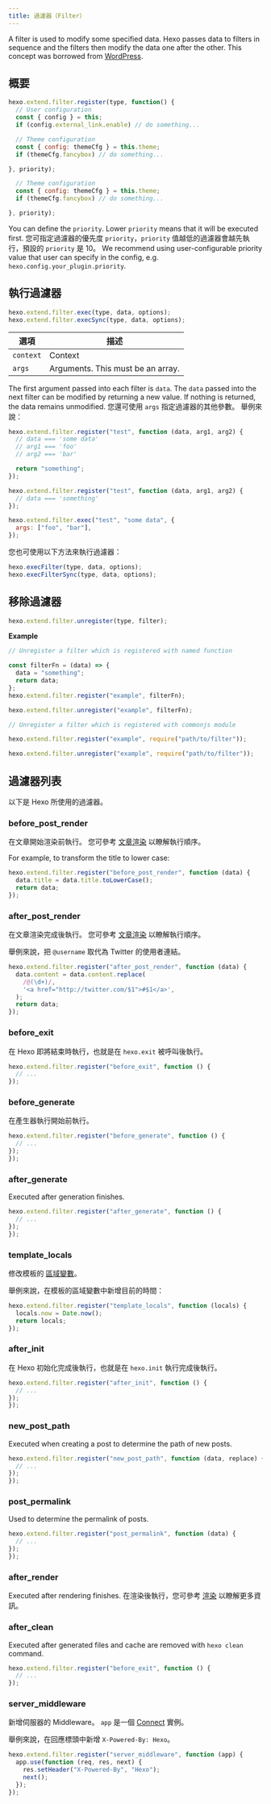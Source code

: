 ```yaml
---
title: 過濾器（Filter）
---
```


A filter is used to modify some specified data. Hexo passes data to filters in sequence and the filters then modify the data one after the other. This concept was borrowed from [WordPress](http://codex.wordpress.org/Plugin_API#Filters).

## 概要

```js
hexo.extend.filter.register(type, function() {
  // User configuration
  const { config } = this;
  if (config.external_link.enable) // do something...

  // Theme configuration
  const { config: themeCfg } = this.theme;
  if (themeCfg.fancybox) // do something...

}, priority);

  // Theme configuration
  const { config: themeCfg } = this.theme;
  if (themeCfg.fancybox) // do something...

}, priority);
```

You can define the `priority`. Lower `priority` means that it will be executed first. 您可指定過濾器的優先度 `priority`，`priority` 值越低的過濾器會越先執行，預設的 `priority` 是 10。 We recommend using user-configurable priority value that user can specify in the config, e.g. `hexo.config.your_plugin.priority`.

## 執行過濾器

```js
hexo.extend.filter.exec(type, data, options);
hexo.extend.filter.execSync(type, data, options);
```

| 選項        | 描述                                |
| --------- | --------------------------------- |
| `context` | Context                           |
| `args`    | Arguments. This must be an array. |

The first argument passed into each filter is `data`. The `data` passed into the next filter can be modified by returning a new value. If nothing is returned, the data remains unmodified. 您還可使用 `args` 指定過濾器的其他參數。 舉例來說：

```js
hexo.extend.filter.register("test", function (data, arg1, arg2) {
  // data === 'some data'
  // arg1 === 'foo'
  // arg2 === 'bar'

  return "something";
});

hexo.extend.filter.register("test", function (data, arg1, arg2) {
  // data === 'something'
});

hexo.extend.filter.exec("test", "some data", {
  args: ["foo", "bar"],
});
```

您也可使用以下方法來執行過濾器：

```js
hexo.execFilter(type, data, options);
hexo.execFilterSync(type, data, options);
```

## 移除過濾器

```js
hexo.extend.filter.unregister(type, filter);
```

**Example**

```js
// Unregister a filter which is registered with named function

const filterFn = (data) => {
  data = "something";
  return data;
};
hexo.extend.filter.register("example", filterFn);

hexo.extend.filter.unregister("example", filterFn);
```

```js
// Unregister a filter which is registered with commonjs module

hexo.extend.filter.register("example", require("path/to/filter"));

hexo.extend.filter.unregister("example", require("path/to/filter"));
```

## 過濾器列表

以下是 Hexo 所使用的過濾器。

### before_post_render

在文章開始渲染前執行。 您可參考 [文章渲染](posts.html#渲染) 以瞭解執行順序。

For example, to transform the title to lower case:

```js
hexo.extend.filter.register("before_post_render", function (data) {
  data.title = data.title.toLowerCase();
  return data;
});
```

### after_post_render

在文章渲染完成後執行。 您可參考 [文章渲染](posts.html#渲染) 以瞭解執行順序。

舉例來說，把 `@username` 取代為 Twitter 的使用者連結。

```js
hexo.extend.filter.register("after_post_render", function (data) {
  data.content = data.content.replace(
    /@(\d+)/,
    '<a href="http://twitter.com/$1">#$1</a>',
  );
  return data;
});
```

### before_exit

在 Hexo 即將結束時執行，也就是在 `hexo.exit` 被呼叫後執行。

```js
hexo.extend.filter.register("before_exit", function () {
  // ...
});
```

### before_generate

在產生器執行開始前執行。

```js
hexo.extend.filter.register("before_generate", function () {
  // ...
});
});
```

### after_generate

Executed after generation finishes.

```js
hexo.extend.filter.register("after_generate", function () {
  // ...
});
});
```

### template_locals

修改模板的 [區域變數](../docs/variables.html)。

舉例來說，在模板的區域變數中新增目前的時間：

```js
hexo.extend.filter.register("template_locals", function (locals) {
  locals.now = Date.now();
  return locals;
});
```

### after_init

在 Hexo 初始化完成後執行，也就是在 `hexo.init` 執行完成後執行。

```js
hexo.extend.filter.register("after_init", function () {
  // ...
});
});
```

### new_post_path

Executed when creating a post to determine the path of new posts.

```js
hexo.extend.filter.register("new_post_path", function (data, replace) {
  // ...
});
});
```

### post_permalink

Used to determine the permalink of posts.

```js
hexo.extend.filter.register("post_permalink", function (data) {
  // ...
});
});
```

### after_render

Executed after rendering finishes. 在渲染後執行，您可參考 [渲染](rendering.html#after_render_過濾器) 以瞭解更多資訊。

### after_clean

Executed after generated files and cache are removed with `hexo clean` command.

```js
hexo.extend.filter.register("before_exit", function () {
  // ...
});
```

### server_middleware

新增伺服器的 Middleware。 `app` 是一個 [Connect][] 實例。

舉例來說，在回應標頭中新增 `X-Powered-By: Hexo`。

```js
hexo.extend.filter.register("server_middleware", function (app) {
  app.use(function (req, res, next) {
    res.setHeader("X-Powered-By", "Hexo");
    next();
  });
});
```

[Connect]: https://github.com/senchalabs/connect
